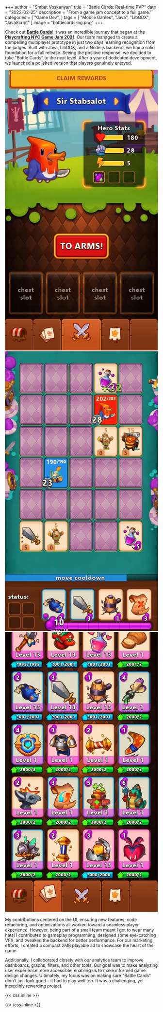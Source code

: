 +++
author = "Smbat Voskanyan"
title = "Battle Cards: Real-time PVP"
date = "2022-02-25"
description = "From a game jam concept to a full game."
categories = [
    "Game Dev",
]
tags = [
    "Mobile Games",
    "Java",
    "LibGDX",
    "JavaScript"
]
image = "battlecards-bg.png"
+++

Check out **[Battle Cards](https://play.google.com/store/apps/details?id=com.rockbite.battlecards)**! It was an incredible journey that began at the **[Playcrafting NYC Game Jam 2021](https://globalgamejam.org/2021/games/realtime-battlecards-9)**.  Our team managed to create a compelling multiplayer prototype in just two days, earning recognition from the judges. Built with Java, LibGDX, and a Node.js backend, we had a solid foundation for a full release. Seeing the positive response, we decided to take "Battle Cards" to the next level. After a year of dedicated development, we launched a polished version that players genuinely enjoyed.

![Main page for searching a match](battle-cards-0.jpeg)![The battle arena](battle-cards-1.jpeg)![Card collection](battle-cards-2.jpeg)

My contributions centered on the UI, ensuring new features, code refactoring, and optimizations all worked toward a seamless player experience. However, being part of a small team meant I got to wear many hats! I contributed to gameplay programming, designed some eye-catching VFX, and tweaked the backend for better performance.  For our marketing efforts, I created a compact 2MB playable ad to showcase the heart of the game.

Additionally, I collaborated closely with our analytics team to improve dashboards, graphs, filters, and other tools.  Our goal was to make analyzing user experience more accessible, enabling us to make informed game design changes.  Ultimately, my focus was on making sure "Battle Cards" didn't just look good – it had to play well too. It was a challenging, yet incredibly rewarding project.

{{< css.inline >}}
<style>
.canon { background: white; width: 100%; height: auto; }
</style>
{{< /css.inline >}}
